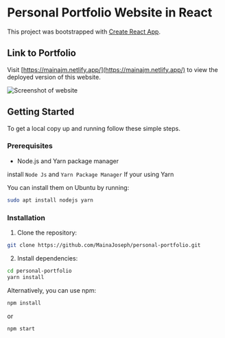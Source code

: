 # Personal Portfolio Website in React

This project was bootstrapped with [Create React App](https://github.com/facebook/create-react-app).

## Link to Portfolio

Visit [https://mainajm.netlify.app/](https://mainajm.netlify.app/) to view the deployed version of this website.

![Screenshot of website](https://user-images.githubusercontent.com/75726095/229750705-998fb705-dc9a-4535-a097-d6d2a70af175.png)

## Getting Started

To get a local copy up and running follow these simple steps.

### Prerequisites

- Node.js and Yarn package manager

install `Node Js` and `Yarn Package Manager` If your using Yarn

You can install them on Ubuntu by running:

```bash
sudo apt install nodejs yarn
```

### Installation 
1) Clone the repository:
    
```bash
git clone https://github.com/MainaJoseph/personal-portfolio.git
```

2) Install dependencies:

```bash
cd personal-portfolio
yarn install
```

Alternatively, you can use npm:
```bash
npm install
```

or
```bash
npm start
```
